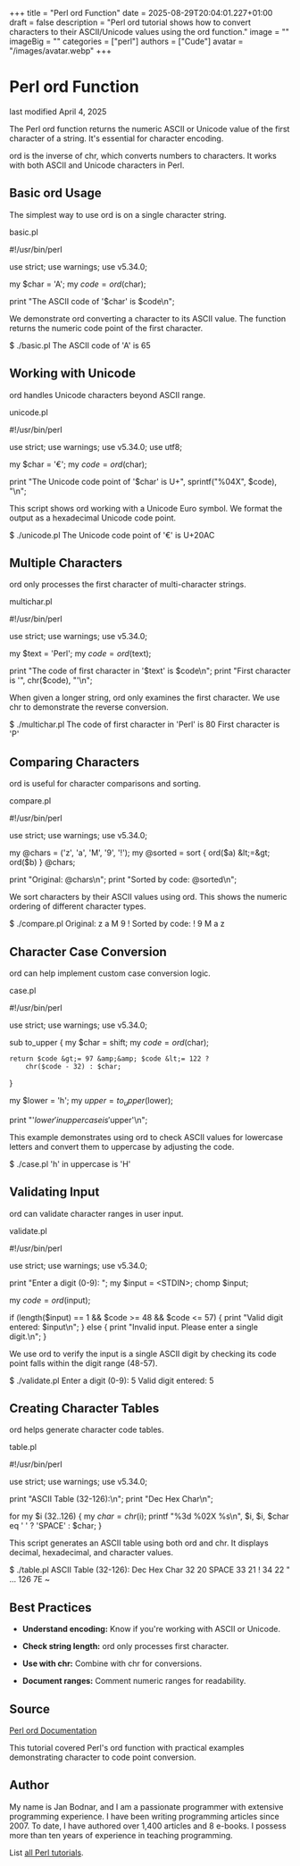 +++
title = "Perl ord Function"
date = 2025-08-29T20:04:01.227+01:00
draft = false
description = "Perl ord tutorial shows how to convert characters to their ASCII/Unicode values using the ord function."
image = ""
imageBig = ""
categories = ["perl"]
authors = ["Cude"]
avatar = "/images/avatar.webp"
+++

# Perl ord Function

last modified April 4, 2025

The Perl ord function returns the numeric ASCII or Unicode value
of the first character of a string. It's essential for character encoding.

ord is the inverse of chr, which converts numbers
to characters. It works with both ASCII and Unicode characters in Perl.

## Basic ord Usage

The simplest way to use ord is on a single character string.

basic.pl
  

#!/usr/bin/perl

use strict;
use warnings;
use v5.34.0;

my $char = 'A';
my $code = ord($char);

print "The ASCII code of '$char' is $code\n";

We demonstrate ord converting a character to its ASCII value.
The function returns the numeric code point of the first character.

$ ./basic.pl
The ASCII code of 'A' is 65

## Working with Unicode

ord handles Unicode characters beyond ASCII range.

unicode.pl
  

#!/usr/bin/perl

use strict;
use warnings;
use v5.34.0;
use utf8;

my $char = '€';
my $code = ord($char);

print "The Unicode code point of '$char' is U+", sprintf("%04X", $code), "\n";

This script shows ord working with a Unicode Euro symbol.
We format the output as a hexadecimal Unicode code point.

$ ./unicode.pl
The Unicode code point of '€' is U+20AC

## Multiple Characters

ord only processes the first character of multi-character strings.

multichar.pl
  

#!/usr/bin/perl

use strict;
use warnings;
use v5.34.0;

my $text = 'Perl';
my $code = ord($text);

print "The code of first character in '$text' is $code\n";
print "First character is '", chr($code), "'\n";

When given a longer string, ord only examines the first character.
We use chr to demonstrate the reverse conversion.

$ ./multichar.pl
The code of first character in 'Perl' is 80
First character is 'P'

## Comparing Characters

ord is useful for character comparisons and sorting.

compare.pl
  

#!/usr/bin/perl

use strict;
use warnings;
use v5.34.0;

my @chars = ('z', 'a', 'M', '9', '!');
my @sorted = sort { ord($a) &lt;=&gt; ord($b) } @chars;

print "Original: @chars\n";
print "Sorted by code: @sorted\n";

We sort characters by their ASCII values using ord. This shows
the numeric ordering of different character types.

$ ./compare.pl
Original: z a M 9 !
Sorted by code: ! 9 M a z

## Character Case Conversion

ord can help implement custom case conversion logic.

case.pl
  

#!/usr/bin/perl

use strict;
use warnings;
use v5.34.0;

sub to_upper {
    my $char = shift;
    my $code = ord($char);
    
    return $code &gt;= 97 &amp;&amp; $code &lt;= 122 ? 
        chr($code - 32) : $char;
}

my $lower = 'h';
my $upper = to_upper($lower);

print "'$lower' in uppercase is '$upper'\n";

This example demonstrates using ord to check ASCII values for
lowercase letters and convert them to uppercase by adjusting the code.

$ ./case.pl
'h' in uppercase is 'H'

## Validating Input

ord can validate character ranges in user input.

validate.pl
  

#!/usr/bin/perl

use strict;
use warnings;
use v5.34.0;

print "Enter a digit (0-9): ";
my $input = &lt;STDIN&gt;;
chomp $input;

my $code = ord($input);

if (length($input) == 1 &amp;&amp; $code &gt;= 48 &amp;&amp; $code &lt;= 57) {
    print "Valid digit entered: $input\n";
} else {
    print "Invalid input. Please enter a single digit.\n";
}

We use ord to verify the input is a single ASCII digit by
checking its code point falls within the digit range (48-57).

$ ./validate.pl
Enter a digit (0-9): 5
Valid digit entered: 5

## Creating Character Tables

ord helps generate character code tables.

table.pl
  

#!/usr/bin/perl

use strict;
use warnings;
use v5.34.0;

print "ASCII Table (32-126):\n";
print "Dec Hex Char\n";

for my $i (32..126) {
    my $char = chr($i);
    printf "%3d %02X  %s\n", $i, $i, $char eq ' ' ? 'SPACE' : $char;
}

This script generates an ASCII table using both ord and
chr. It displays decimal, hexadecimal, and character values.

$ ./table.pl
ASCII Table (32-126):
Dec Hex Char
 32 20  SPACE
 33 21  !
 34 22  "
...
126 7E  ~

## Best Practices

- **Understand encoding:** Know if you're working with ASCII or Unicode.

- **Check string length:** ord only processes first character.

- **Use with chr:** Combine with chr for conversions.

- **Document ranges:** Comment numeric ranges for readability.

## Source

[Perl ord Documentation](https://perldoc.perl.org/functions/ord)

This tutorial covered Perl's ord function with practical
examples demonstrating character to code point conversion.

## Author

My name is Jan Bodnar, and I am a passionate programmer with extensive
programming experience. I have been writing programming articles since 2007.
To date, I have authored over 1,400 articles and 8 e-books. I possess more
than ten years of experience in teaching programming.

List [all Perl tutorials](/all/#perl).
